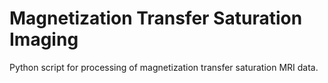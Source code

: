 # Magnetization Transfer Saturation Imaging

Python script for processing of magnetization transfer saturation MRI data. 